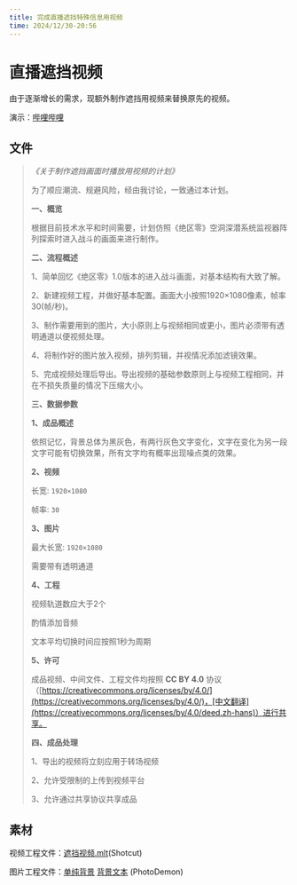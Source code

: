 ```yaml
---
title: 完成直播遮挡特殊信息用视频
time: 2024/12/30-20:56
---
```


# 直播遮挡视频

由于逐渐增长的需求，现额外制作遮挡用视频来替换原先的视频。

演示：[哔哩哔哩](https://www.bilibili.com/video/BV18T6WYoEDa/)

## 文件

> *《关于制作遮挡画面时播放用视频的计划》*
>
> 为了顺应潮流、规避风险，经由我讨论，一致通过本计划。
>
> **一、概览**
>
> 根据目前技术水平和时间需要，计划仿照《绝区零》空洞深潜系统监视器阵列探索时进入战斗的画面来进行制作。
>
> **二、流程概述**
>
> 1、简单回忆《绝区零》1.0版本的进入战斗画面，对基本结构有大致了解。
>
> 2、新建视频工程，并做好基本配置。画面大小按照1920×1080像素，帧率30(帧/秒)。
>
> 3、制作需要用到的图片，大小原则上与视频相同或更小，图片必须带有透明通道以便视频处理。
>
> 4、将制作好的图片放入视频，排列剪辑，并视情况添加滤镜效果。
>
> 5、完成视频处理后导出。导出视频的基础参数原则上与视频工程相同，并在不损失质量的情况下压缩大小。
>
> **三、数据参数**
>
> **1、成品概述**
>
> 依照记忆，背景总体为黑灰色，有两行灰色文字变化，文字在变化为另一段文字可能有切换效果，所有文字均有概率出现噪点类的效果。
>
> **2、视频**
>
> 长宽: `1920×1080`
>
> 帧率: `30`
>
> **3、图片**
>
> 最大长宽: `1920×1080`
>
> 需要带有透明通道
>
> **4、工程**
>
> 视频轨道数应大于2个
>
> 酌情添加音频
>
> 文本平均切换时间应按照1秒为周期
>
> **5、许可**
>
> 成品视频、中间文件、工程文件均按照 **CC BY 4.0** 协议（[https://creativecommons.org/licenses/by/4.0/](https://creativecommons.org/licenses/by/4.0/)，[中文翻译](https://creativecommons.org/licenses/by/4.0/deed.zh-hans)）进行共享。
>
> **四、成品处理**
>
> 1、导出的视频将立刻应用于转场视频
>
> 2、允许受限制的上传到视频平台
>
> 3、允许通过共享协议共享成品

## 素材

视频工程文件：[遮挡视频.mlt](/static/assets/直播用遮挡特殊信息视频/遮挡视频.mlt)(Shotcut)

图片工程文件：[单纯背景](/static/assets/直播用遮挡特殊信息视频/背景.pdi) [背景文本](/static/assets/直播用遮挡特殊信息视频/文本.pdi) (PhotoDemon)

<div id="sucai"></div>
<script data-info="图片数据">
	const imglistd=[
		{name:"背景",src:"https://i1.hdslb.com/bfs/new_dyn/05b297d52a3e10c01755d7a6ddbf77bb438160221.jpg"},
		{name:"400",src:"https://i0.hdslb.com/bfs/new_dyn/c07d9604a7e9227a33c30fc58dff5db0438160221.png"},
		{name:"403",src:"https://i0.hdslb.com/bfs/new_dyn/aa6eed285612741113192fc5e2c2e9bf438160221.png"},
		{name:"404",src:"https://i0.hdslb.com/bfs/new_dyn/901c708f0fe333e7fbd015644eab14bc438160221.png"},
		{name:"410",src:"https://i0.hdslb.com/bfs/new_dyn/c38ab205a72531b985ecd36c1e1323e3438160221.png"},
		{name:"418",src:"https://i0.hdslb.com/bfs/new_dyn/2fe84dd3739faf9d81e970e9350ca884438160221.png"},
		{name:"500",src:"https://i0.hdslb.com/bfs/new_dyn/967bfa1b531b404825b8fd217510ec5d438160221.png"},
		{name:"502",src:"https://i0.hdslb.com/bfs/new_dyn/536ea5e35ab95716fce0b0ebef2eef92438160221.png"},
		{name:"504",src:"https://i0.hdslb.com/bfs/new_dyn/909c5cc912c6ab3744147d1341fea8e4438160221.png"},
		{name:"abort",src:"https://i0.hdslb.com/bfs/new_dyn/af772fe6fd15483b78f9fa3f86da389b438160221.png"},
		{name:"bad",src:"https://i0.hdslb.com/bfs/new_dyn/a31e78d40e84601d5ecf21c5d4a646d3438160221.png"},
		{name:"EOF",src:"https://i0.hdslb.com/bfs/new_dyn/214522b0114b228b08cc49bb910a3b8f438160221.png"},
		{name:"error",src:"https://i0.hdslb.com/bfs/new_dyn/306670c6a4de462d73559f325765112a438160221.png"},
		{name:"exception",src:"https://i0.hdslb.com/bfs/new_dyn/b61ebae931c4c57525230810917c8a4b438160221.png"},
		{name:"forbidden",src:"https://i0.hdslb.com/bfs/new_dyn/3fbb0fbd0c05b1e51bea15f79f33bdd5438160221.png"},
		{name:"gone",src:"https://i0.hdslb.com/bfs/new_dyn/ae02a700974258bebd514e4c36498521438160221.png"},
		{name:"internal error",src:"https://i0.hdslb.com/bfs/new_dyn/65498813a22ec47212c9d657c9663949438160221.png"},
		{name:"lock",src:"https://i0.hdslb.com/bfs/new_dyn/12e957c0a3fce4e79fdf4a4eb7229a83438160221.png"},
		{name:"loop",src:"https://i0.hdslb.com/bfs/new_dyn/a8e22f45fbd2120fbddb5d0042c973ad438160221.png"},
		{name:"not found",src:"https://i0.hdslb.com/bfs/new_dyn/1c35182f323f8fb4262b023336f5d015438160221.png"},
		{name:"range error",src:"https://i0.hdslb.com/bfs/new_dyn/78861fb671d1e02f2a99a219cb2d938a438160221.png"},
		{name:"reference error",src:"https://i0.hdslb.com/bfs/new_dyn/0384bfa39183dc9561b22f91f07eed42438160221.png"},
		{name:"reset",src:"https://i0.hdslb.com/bfs/new_dyn/a534f0ade192e3e900df6d43c5d2285f438160221.png"},
		{name:"runtime error",src:"https://i0.hdslb.com/bfs/new_dyn/5066796cd0f03d7215c0579d15b0e24e438160221.png"},
		{name:"syntax error",src:"https://i0.hdslb.com/bfs/new_dyn/0b77f422c0b96d10d8df2c6858fda9aa438160221.png"},
		{name:"timeout",src:"https://i0.hdslb.com/bfs/new_dyn/aaf2f9c67fddfb999192a9dbf0531592438160221.png"},
		{name:"type error",src:"https://i0.hdslb.com/bfs/new_dyn/744e18e88eafa3d0ed01d4108152bd83438160221.png"},
		{name:"warning",src:"https://i0.hdslb.com/bfs/new_dyn/8a2191db402d8eeb9f867d56ee09db1d438160221.png"},
		{name:"不允许",src:"https://i0.hdslb.com/bfs/new_dyn/823ac170bb530e0549868ffcb535ec65438160221.png"},
		{name:"超时",src:"https://i0.hdslb.com/bfs/new_dyn/a03a1fa79d25c8b64b6c04a1161effef438160221.png"},
		{name:"错误",src:"https://i0.hdslb.com/bfs/new_dyn/a07428d5a8bb0f56d261ec0a8df32fde438160221.png"},
		{name:"范围错误",src:"https://i0.hdslb.com/bfs/new_dyn/07d2473f4a40e8f0f95565fe370ed73e438160221.png"},
		{name:"故障",src:"https://i0.hdslb.com/bfs/new_dyn/b34614afe7665f5938ea46ae4496f56c438160221.png"},
		{name:"警告",src:"https://i0.hdslb.com/bfs/new_dyn/74a74785d23fe481ea78a1aa1841f6b8438160221.png"},
		{name:"类型错误",src:"https://i0.hdslb.com/bfs/new_dyn/f5cd24d65b296e59722211fafbc051ab438160221.png"},
		{name:"连接错误",src:"https://i0.hdslb.com/bfs/new_dyn/2ce8b27b0e80ac3c94c90fa0cdfca910438160221.png"},
		{name:"内部错误",src:"https://i0.hdslb.com/bfs/new_dyn/1fea52bdbfb104071c25d1d9a93cabb2438160221.png"},
		{name:"数据结束",src:"https://i0.hdslb.com/bfs/new_dyn/eda97c185dded404541de35d04f4e933438160221.png"},
		{name:"锁定",src:"https://i0.hdslb.com/bfs/new_dyn/62565360040004eb09b8a014cc1706c6438160221.png"},
		{name:"无权限",src:"https://i0.hdslb.com/bfs/new_dyn/d39081cd46b6f5b05d55ab807351e4f2438160221.png"},
		{name:"无效",src:"https://i0.hdslb.com/bfs/new_dyn/6e4895cb1f1108d08fff10183cd35020438160221.png"},
		{name:"无信号",src:"https://i0.hdslb.com/bfs/new_dyn/d41387b70caead2d581889dbed2ee9ca438160221.png"},
		{name:"信号中断",src:"https://i0.hdslb.com/bfs/new_dyn/a54c49e4fc9823510cb5809c936900eb438160221.png"},
		{name:"循环",src:"https://i0.hdslb.com/bfs/new_dyn/d196eff942ddcbcb1583db7e4070ba0a438160221.png"},
		{name:"异常",src:"https://i0.hdslb.com/bfs/new_dyn/d603a7f1fd6cf876e1b56605aa3be076438160221.png"},
		{name:"引用错误",src:"https://i0.hdslb.com/bfs/new_dyn/d7f121021e1d179beafd7c230a5cd3af438160221.png"},
		{name:"语法错误",src:"https://i0.hdslb.com/bfs/new_dyn/fa9467a6446be6a35fcb3d3c1d91a479438160221.png"},
		{name:"中断",src:"https://i0.hdslb.com/bfs/new_dyn/2ad6d9e942ab78e2b7f486d2ba4a9390438160221.png"},
		{name:"重置",src:"https://i0.hdslb.com/bfs/new_dyn/edf839c2bb09f5e601b50e058618257c438160221.png"},
	]
</script>
<script data-info="生成图片">
	const id_sucai=document.getElementById("sucai");
	const content=document.getElementById("body_content");
	for(const i of imglistd){
		const l=new Image();
		l.referrerPolicy="no-referrer";
		l.loading="lazy";
		l.alt=i.name;
		l.src=i.src+"";
		content.append(l);
	}
</script>
